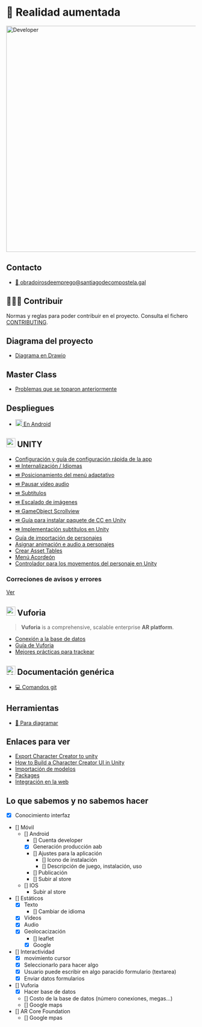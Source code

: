 # 📱 Realidad aumentada

<img width="600" src="https://github.com/webferrol/appventurers-doc/assets/35032717/36f2ddf0-9cce-4d23-80c7-85dc84f193a2" alt="Developer">

## Contacto

- [📧 obradoirosdeemprego@santiagodecompostela.gal](obradoirosdeemprego@santiagodecompostela.gal)

## 🧑‍🤝‍🧑 Contribuir

Normas y reglas para poder contribuir en el proyecto. Consulta el fichero [CONTRIBUTING](./CONTRIBUTING.md).

## Diagrama del proyecto

- [Diagrama en Drawio]([./deploys/android.md](https://drive.google.com/file/d/1_rwJqQdyMqmlfV_UfCPRWmVZgKmLhxPP/view?usp=sharing))

## Master Class

- [Problemas que se toparon anteriormente](https://drive.google.com/drive/folders/1M34nB8200c8ZVYa6uEQhkyKCv-Jadxh7?usp=sharing)

## Despliegues

- [<img width="18" src="https://github.com/webferrol/appventurers-doc/assets/35032717/201fbb2f-66a7-45c1-a54e-674f04a8ca90"> En Android](./deploys/android.md)

## <img src="https://github.com/webferrol/appventurers-doc/assets/35032717/5d1edad5-8fac-4093-8752-4ca291d96b26" width="24" alt="unity"> UNITY

- [Configuración y guía de configuración rápida de la app](./unity/new-projects-guide.md)
- [⏯️ Internalización / Idiomas](./unity/internationalization.md)
- [⏯️ Posicionamiento del menú adaptativo](https://www.youtube.com/watch?v=y9cXHCTas9A&t=184s)
- [⏯️ Pausar vídeo audio](https://gamedevbeginner.com/the-right-way-to-pause-the-game-in-unity/)
- [⏯️ Subtítulos](./unity/subtitles.md)
- [⏯️ Escalado de imágenes](./unity/config-autoescalado.md)
- [⏯️ GameObject Scrollview](./unity/scrollview.md)
- [⏯️ Guía para instalar paquete de CC en Unity](https://github.com/webferrol/appventurers-doc/blob/main/unity/character-creator-configuration.md)
- [⏯️ Implementación subtítulos en Unity](https://github.com/webferrol/appventurers-doc/blob/main/unity/subtitles.md)
- [Guía de importación de personajes](./unity/characters-guide.md)
- [Asignar animación e audio a personajes](./unity/image-target-found-and-lost-events.md)
- [Crear Asset Tables](./unity/Asset-table.md)
- [Menú Acordeón](./unity/menu-accordion.md)
- [Controlador para los movementos del personaje en Unity](https://github.com/webferrol/appventurers-doc/blob/main/unity/controlador-unity-movementos.md)

### Correciones de avisos y errores

[Ver](./unity/errors.md)

## <img src="https://github.com/webferrol/appventurers-doc/assets/35032717/ddd196af-9842-4560-9666-f121e69ec1d7" width="24" alt="vuforia"> Vuforia

>**Vuforia** is a comprehensive, scalable enterprise **AR platform**.

- [Conexión a la base de datos](./vuforia/connection-ddbb.md)
- [Guía de Vuforia](./vuforia/vuforia-guide.md)
- [Mejores prácticas para trackear](https://developer.vuforia.com/library/objects/best-practices-designing-and-developing-image-based-targets)

## <img src="https://github.com/webferrol/appventurers-doc/assets/35032717/507c607e-57aa-412b-ae81-bf31f9213650" width="24" alt="Ver"> Documentación genérica

- [💻 Comandos git](./other/git-commands.md)

## Herramientas

- [📐 Para diagramar](https://www.drawio.com/blog/move-diagrams-net)

## Enlaces para ver

- [Export Character Creator to unity](https://youtu.be/tgirPjknAv4)
- [How to Build a Character Creator UI in Unity](https://www.youtube.com/watch?v=xS8tuHg0-rc)
- [Importación de modelos](https://docs.unity3d.com/Manual/models-importing.html)
- [Packages](https://docs.unity3d.com/Manual/PackagesList.html)
- [Integración en la web](https://www.youtube.com/watch?v=K52l9P19_2o)

## Lo que sabemos y no sabemos hacer

- [x] Conocimiento interfaz
- [] Móvil
    - [] Android
        - [] Cuenta developer
        - [x] Generación producción aab
        - [] Ajustes para la aplicación
            - [] Icono de instalación
            - [] Descripción de juego, instalación, uso   
        - [] Publicación
        - [] Subir al store
    - [] IOS
        - Subir al store
- [] Estáticos
    - [x] Texto
        - [] Cambiar de idioma
    - [x] Vídeos
    - [x] Audio
    - [x] Geolocacización
        - [] leaflet
        - [x] Google
- [] Interactividad
    - [x] movimiento cursor
    - [x] Seleccionarlo para hacer algo
    - [x] Usuario puede escribir en algo paracido formulario (textarea)
    - [x] Enviar datos formularios

- [] Vuforia
    - [x] Hacer base de datos
    - [] Costo de la base de datos (número conexiones, megas...)
    - [] Google maps
- [] AR Core Foundation
    - [] Google mpas
